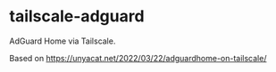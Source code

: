 # tailscale-adguard
AdGuard Home via Tailscale.

Based on https://unyacat.net/2022/03/22/adguardhome-on-tailscale/
